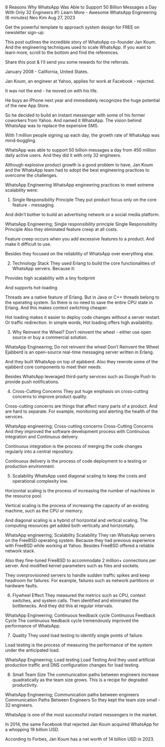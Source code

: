 8 Reasons Why WhatsApp Was Able to Support 50 Billion Messages a Day With Only 32 Engineers
#1: Learn More - Awesome WhatsApp Engineering (6 minutes)
Neo Kim
Aug 27, 2023

Get the powerful template to approach system design for FREE on newsletter sign-up:

This post outlines the incredible story of WhatsApp co-founder Jan Koum. And the engineering techniques used to scale WhatsApp. If you want to learn more, scroll to the bottom and find the references.

Share this post & I'll send you some rewards for the referrals.

January 2008 - California, United States.

Jan Koum, an engineer at Yahoo, applies for work at Facebook - rejected.

It was not the end - he moved on with his life.

He buys an iPhone next year and immediately recognizes the huge potential of the new App Store.

So he decided to build an instant messenger with some of his former coworkers from Yahoo. And named it WhatsApp. The vision behind WhatsApp was to replace the expensive SMS.

With 1 million people signing up each day, the growth rate of WhatsApp was mind-boggling.

WhatsApp was able to support 50 billion messages a day from 450 million daily active users. And they did it with only 32 engineers.

Although explosive product growth is a good problem to have, Jan Koum and the WhatsApp team had to adopt the best engineering practices to overcome the challenges.

WhatsApp Engineering
WhatsApp engineering practices to meet extreme scalability were:

1. Single Responsibility Principle
They put product focus only on the core feature - messaging.

And didn’t bother to build an advertising network or a social media platform.

WhatsApp Engineering; Single responsibility principle
Single Responsibility Principle
Also they eliminated feature creep at all costs.

Feature creep occurs when you add excessive features to a product. And make it difficult to use.

Besides they focused on the reliability of WhatsApp over everything else.

2. Technology Stack
They used Erlang to build the core functionalities of WhatsApp servers. Because it:

Provides high scalability with a tiny footprint

And supports hot-loading

Threads are a native feature of Erlang. But in Java or C++ threads belong to the operating system. So there is no need to save the entire CPU state in Erlang. And this makes context switching cheaper.

Hot loading makes it easier to deploy code changes without a server restart. Or traffic redirection. In simple words, Hot loading offers high availability.

3. Why Reinvent the Wheel?
Don’t reinvent the wheel - either use open source or buy a commercial solution.

WhatsApp Engineering; Do not reinvent the wheel
Don’t Reinvent the Wheel
Ejabberd is an open-source real-time messaging server written in Erlang.

And they built WhatsApp on top of ejabberd. Also they rewrote some of the ejabberd core components to meet their needs.

Besides WhatsApp leveraged third-party services such as Google Push to provide push notifications.

4. Cross-Cutting Concerns
They put huge emphasis on cross-cutting concerns to improve product quality.

Cross-cutting concerns are things that affect many parts of a product. And are hard to separate. For example, monitoring and alerting the health of the services.

WhatsApp engineering; Cross-cutting concerns
Cross-Cutting Concerns
And they improved the software development process with Continuous integration and Continuous delivery.

Continuous integration is the process of merging the code changes regularly into a central repository.

Continuous delivery is the process of code deployment to a testing or production environment.

5. Scalability
WhatsApp used diagonal scaling to keep the costs and operational complexity low.

Horizontal scaling is the process of increasing the number of machines in the resource pool.

Vertical scaling is the process of increasing the capacity of an existing machine, such as the CPU or memory.

And diagonal scaling is a hybrid of horizontal and vertical scaling. The computing resources get added both vertically and horizontally.

WhatsApp engineering; Scalability
Scalability
They ran WhatsApp servers on the FreeBSD operating system. Because they had previous experience with FreeBSD while working at Yahoo. Besides FreeBSD offered a reliable network stack.

Also they fine-tuned FreeBSD to accommodate 2 million+ connections per server. And modified kernel parameters such as files and sockets.

They overprovisioned servers to handle sudden traffic spikes and keep headroom for failures. For example, failures such as network partitions or hardware faults.

6. Flywheel Effect
They measured the metrics such as CPU, context switches, and system calls. Then identified and eliminated the bottlenecks. And they did this at regular intervals.

WhatsApp Engineering; Continuous feedback cycle
Continuous Feedback Cycle
The continuous feedback cycle tremendously improved the performance of WhatsApp.

7. Quality
They used load testing to identify single points of failure.

Load testing is the process of measuring the performance of the system under the anticipated load.

WhatsApp Engineering; Load testing
Load Testing
And they used artificial production traffic and DNS configuration changes for load testing.

8. Small Team Size
The communication paths between engineers increase quadratically as the team size grows. This is a recipe for degraded productivity.

WhatsApp Engineering; Communication paths between engineers
Communication Paths Between Engineers
So they kept the team size small - 32 engineers.

WhatsApp is one of the most successful instant messengers in the market.

In 2014, the same Facebook that rejected Jan Koum acquired WhatsApp for a whopping 19 billion USD.

According to Forbes, Jan Koum has a net worth of 14 billion USD in 2023.

